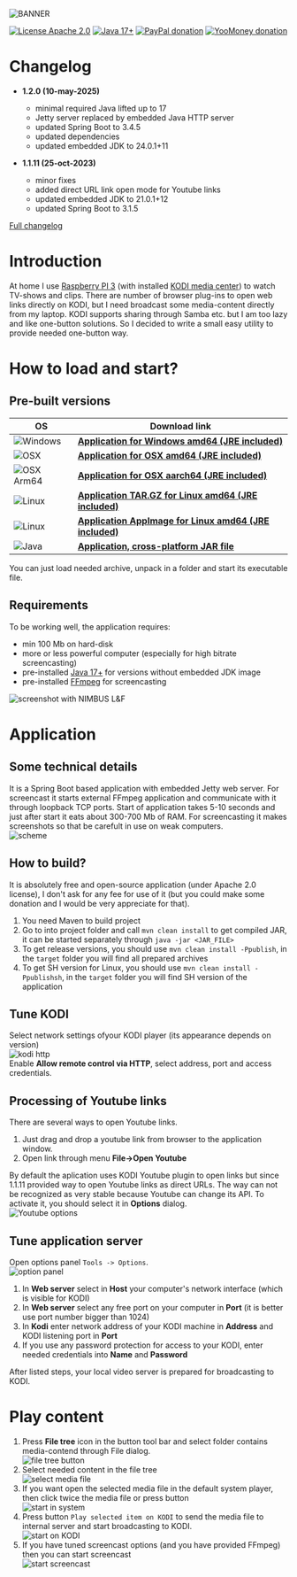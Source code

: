 ![BANNER](assets/github-social-preview.png)

[![License Apache 2.0](https://img.shields.io/badge/license-Apache%20License%202.0-green.svg)](http://www.apache.org/licenses/LICENSE-2.0)
[![Java 17+](https://img.shields.io/badge/java-17%2b-green.svg)](https://bell-sw.com/pages/downloads/#/java-17-lts)
[![PayPal donation](https://img.shields.io/badge/donation-PayPal-cyan.svg)](https://www.paypal.com/cgi-bin/webscr?cmd=_s-xclick&hosted_button_id=AHWJHJFBAWGL2)
[![YooMoney donation](https://img.shields.io/badge/donation-Yoo.money-blue.svg)](https://yoomoney.ru/to/41001158080699)

# Changelog
- __1.2.0 (10-may-2025)__
  - minimal required Java lifted up to 17
  - Jetty server replaced by embedded Java HTTP server
  - updated Spring Boot to 3.4.5
  - updated dependencies
  - updated embedded JDK to 24.0.1+11

- __1.1.11 (25-oct-2023)__
  - minor fixes
  - added direct URL link open mode for Youtube links
  - updated embedded JDK to 21.0.1+12
  - updated Spring Boot to 3.1.5

[Full changelog](changelog.txt)

# Introduction

At home I use [Raspberry PI 3](https://www.raspberrypi.org/products/raspberry-pi-3-model-b/) (with installed [KODI media center](https://kodi.tv/)) to watch TV-shows and clips. There are number of browser plug-ins to open web links directly on KODI, but I need broadcast some media-content directly from my laptop. KODI supports sharing through Samba etc. but I am too lazy and like one-button solutions. So I decided to write a small easy utility to provide needed one-button way.

# How to load and start?

## Pre-built versions

| OS                                           | Download link                                                                                                                                                          | 
| -------------------------------------------- |------------------------------------------------------------------------------------------------------------------------------------------------------------------------|
| ![Windows](assets/icons/win64x64.png)        | __[Application for Windows amd64 (JRE included)](https://github.com/raydac/ravikoodi-server/releases/download/1.2.0/ravikoodi-app-1.2.0-windows-jdk-amd64.zip)__       |
| ![OSX](assets/icons/macos64x64.png)          | __[Application for OSX amd64 (JRE included)](https://github.com/raydac/ravikoodi-server/releases/download/1.2.0/ravikoodi-app-1.2.0-macos-jdk-amd64.zip)__             |
| ![OSX Arm64](assets/icons/macosarm64x64.png) | __[Application for OSX aarch64 (JRE included)](https://github.com/raydac/ravikoodi-server/releases/download/1.2.0/ravikoodi-app-1.2.0-macos-jdk-aarch64.zip)__         |
| ![Linux](assets/icons/linux64x64.png)        | __[Application TAR.GZ for Linux amd64 (JRE included)](https://github.com/raydac/ravikoodi-server/releases/download/1.2.0/ravikoodi-app-1.2.0-linux-jdk-amd64.tar.gz)__ |
| ![Linux](assets/icons/appimage64x64.png)     | __[Application AppImage for Linux amd64 (JRE included)](https://github.com/raydac/ravikoodi-server/releases/download/1.2.0/ravikoodi-app-1.2.0-x86_64.AppImage)__      |
| ![Java](assets/icons/java64x64.png)          | __[Application, cross-platform JAR file](https://github.com/raydac/ravikoodi-server/releases/download/1.2.0/ravikoodi-app-1.2.0.jar)__                                 | 


You can just load needed archive, unpack in a folder and start its executable file.

## Requirements

To be working well, the application requires:
 - min 100 Mb on hard-disk
 - more or less powerful computer (especially for high bitrate screencasting)
 - pre-installed [Java 17+](https://bell-sw.com/pages/downloads/) for versions without embedded JDK image
 - pre-installed [FFmpeg](https://www.ffmpeg.org/) for screencasting

![screenshot with NIMBUS L&F](assets/screenshot.png)   

# Application

## Some technical details
It is a Spring Boot based application with embedded Jetty web server. For screencast it starts external FFmpeg application and communicate with it through loopback TCP ports. Start of application takes 5-10 seconds and just after start it eats about 300-700 Mb of RAM. For screencasting it makes screenshots so that be carefult in use on weak computers.   
![scheme](assets/architecture.png)

## How to build?
It is absolutely free and open-source application (under Apache 2.0 license), I don't ask for any fee for use of it (but you could make some donation and I would be very appreciate for that).
1. You need Maven to build project
2. Go to into project folder and call `mvn clean install` to get compiled JAR, it can be started separately through `java -jar <JAR_FILE>`
3. To get release versions, you should use `mvn clean install -Ppublish`, in the `target` folder you will find all prepared archives
4. To get SH version for Linux, you should use `mvn clean install -Ppublishsh`, in the `target` folder you will find SH version of the application

## Tune KODI
Select network settings ofyour KODI player (its appearance depends on version)   
![kodi http](assets/kodi_settings.png)   
Enable __Allow remote control via HTTP__, select address, port and access credentials.

## Processing of Youtube links
There are several ways to open Youtube links.
1. Just drag and drop a youtube link from browser to the application window.
2. Open link through menu __File->Open Youtube__

By default the aplication uses KODI Youtube plugin to open links but since 1.1.11 provided way to open Youtube links as direct URLs. The way can not be recognized as very stable because Youtube can change its API. To activate it, you should select it in __Options__ dialog.   
![Youtube options](assets/youtube_options.png)

## Tune application server

Open options panel `Tools -> Options`.   
![option panel](assets/optionspanel.png)
1. In __Web server__ select in __Host__ your computer's network interface (which is visible for KODI)
2. In __Web server__ select any free port on your computer in __Port__ (it is better use port number bigger than 1024)
3. In __Kodi__ enter network address of your KODI machine in __Address__ and KODI listening port in __Port__
4. If you use any password protection for access to your KODI, enter needed credentials into __Name__ and __Password__

After listed steps, your local video server is prepared for broadcasting to KODI.

# Play content
1. Press __File tree__ icon in the button tool bar and select folder contains media-contend through File dialog.   
![file tree button](assets/tool_folders.png)
2. Select needed content in the file tree   
![select media file](assets/tree_selected_content.png)
3. If you want open the selected media file in the default system player, then click twice the media file or press button   
![start in system](assets/tool_system_play.png)
4. Press button `Play selected item on KODI` to send the media file to internal server and start broadcasting to KODI.   
![start on KODI](assets/tool_play_on_kodi.png)
5. If you have tuned screencast options (and you have provided FFmpeg) then you can start screencast   
![start screencast](assets/tool_play_screencast.png)  
